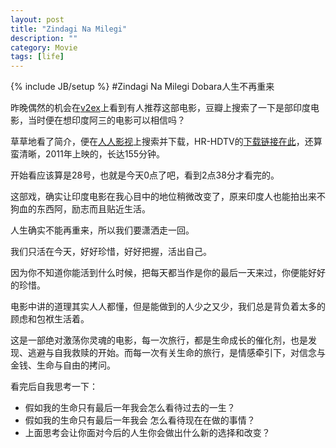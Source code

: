 ```yaml
---
layout: post
title: "Zindagi Na Milegi"
description: ""
category: Movie
tags: [life]
---
```

{% include JB/setup %}
#Zindagi Na Milegi Dobara人生不再重来

昨晚偶然的机会在[v2ex](www.v2ex.com)上看到有人推荐这部电影，豆瓣上搜索了一下是部印度电影，当时便在想印度阿三的电影可以相信吗？

草草地看了简介，便在[人人影视](www.yyets.com)上搜索并下载，HR-HDTV的[下载链接在此](http://www.yyets.com/php/resource/25778)，还算蛮清晰，2011年上映的，长达155分钟。

开始看应该算是28号，也就是今天0点了吧，看到2点38分才看完的。

这部戏，确实让印度电影在我心目中的地位稍微改变了，原来印度人也能拍出来不狗血的东西阿，励志而且贴近生活。

人生确实不能再重来，所以我们要潇洒走一回。

我们只活在今天，好好珍惜，好好把握，活出自己。

因为你不知道你能活到什么时候，把每天都当作是你的最后一天来过，你便能好好的珍惜。

电影中讲的道理其实人人都懂，但是能做到的人少之又少，我们总是背负着太多的顾虑和包袱生活着。

这是一部绝对激荡你灵魂的电影，每一次旅行，都是生命成长的催化剂，也是发现、逃避与自我救赎的开始。而每一次有关生命的旅行，是情感牵引下，对信念与金钱、生命与自由的拷问。

看完后自我思考一下： 
　　 
- 假如我的生命只有最后一年我会怎么看待过去的一生？ 
　　 
- 假如我的生命只有最后一年我会 怎么看待现在在做的事情？ 
　　 
- 上面思考会让你面对今后的人生你会做出什么新的选择和改变？ 